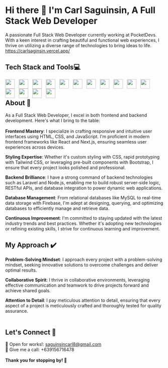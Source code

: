 # Hi there 👋 I'm Carl Saguinsin, A Full Stack Web Developer
A passionate Full Stack Web Developer currently working at PocketDevs. With a keen interest in crafting beautiful and functional web experiences, I thrive on utilizing a diverse range of technologies to bring ideas to life.
<br />
https://carlsaginsin.vercel.app/
<br />
## Tech Stack and Tools💻
<img align="left" width="30px" style="padding-right:10px;" src="https://cdn.jsdelivr.net/gh/devicons/devicon/icons/html5/html5-original.svg" />
<img align="left" width="30px" style="padding-right:10px;" src="https://cdn.jsdelivr.net/gh/devicons/devicon/icons/css3/css3-original.svg" />
<img align="left" width="30px" style="padding-right:10px;" src="https://cdn.jsdelivr.net/gh/devicons/devicon/icons/javascript/javascript-original.svg" />
<img align="left" width="30px" style="padding-right:10px;" src="https://cdn.jsdelivr.net/gh/devicons/devicon/icons/bootstrap/bootstrap-original.svg" />
<img align="left" width="30px" style="padding-right:10px;" src="https://cdn.jsdelivr.net/gh/devicons/devicon@latest/icons/tailwindcss/tailwindcss-original.svg" />
<img align="left" width="30px" style="padding-right:10px;" src="https://cdn.jsdelivr.net/gh/devicons/devicon/icons/jquery/jquery-original.svg" />
<img align="left" width="30px" style="padding-right:10px;" src="https://cdn.jsdelivr.net/gh/devicons/devicon/icons/react/react-original.svg" />
<img align="left" width="30px" style="padding-right:10px;" src="https://cdn.jsdelivr.net/gh/devicons/devicon@latest/icons/nextjs/nextjs-original.svg" />
<img align="left" width="30px" style="padding-right:10px;"  src="https://cdn.jsdelivr.net/gh/devicons/devicon/icons/nodejs/nodejs-original.svg" />
<img align="left" width="30px" style="padding-right:10px;"  src="https://cdn.jsdelivr.net/gh/devicons/devicon/icons/firebase/firebase-plain.svg" />
<img align="left" width="30px" style="padding-right:10px;"  src="https://cdn.jsdelivr.net/gh/devicons/devicon@latest/icons/laravel/laravel-original.svg" />
<img align="left" width="30px" style="padding-right:10px;"  src="https://cdn.jsdelivr.net/gh/devicons/devicon@latest/icons/livewire/livewire-original.svg" />
<img align="left" width="30px" style="padding-right:10px;"  src="https://cdn.jsdelivr.net/gh/devicons/devicon/icons/mysql/mysql-plain-wordmark.svg" />
<img align="left" width="30px" style="padding-right:10px;"  src="https://cdn.jsdelivr.net/gh/devicons/devicon/icons/git/git-original.svg" />
<img align="left" width="30px" style="padding-right:10px;"  src="https://cdn.jsdelivr.net/gh/devicons/devicon/icons/github/github-original.svg" />
<br/>
<br/>

## About 📑
As a Full Stack Web Developer, I excel in both frontend and backend development. Here's what I bring to the table:
<br />
<br />
**Frontend Mastery**: I specialize in crafting responsive and intuitive user interfaces using HTML, CSS, and JavaScript. I'm proficient in modern frontend frameworks like React and Next.js, ensuring seamless user experiences across devices.

**Styling Expertise**: Whether it's custom styling with CSS, rapid prototyping with Tailwind CSS, or leveraging pre-built components with Bootstrap, I ensure that every project looks polished and professional.

**Backend Brilliance**: I have a strong command of backend technologies such as Laravel and Node.js, enabling me to build robust server-side logic, RESTful APIs, and database integration to power dynamic web applications.

**Database Management**: From relational databases like MySQL to real-time data storage with Firebase, I'm adept at designing, querying, and optimizing databases to efficiently manage and retrieve data.

**Continuous Improvement**: I'm committed to staying updated with the latest industry trends and best practices. Whether it's adopting new technologies or refining existing skills, I strive for continuous learning and improvement.

## My Approach ✔️
**Problem-Solving Mindset**: I approach every project with a problem-solving mindset, seeking innovative solutions to overcome challenges and deliver optimal results.

**Collaborative Spirit**: I thrive in collaborative environments, leveraging effective communication and teamwork to drive projects forward and achieve shared goals.

**Attention to Detail**: I pay meticulous attention to detail, ensuring that every aspect of a project is meticulously crafted and thoroughly tested for quality assurance.
<br/>
<br/>
## Let's Connect 🤟

📧 Open for works!: saguinsincarl8@gmail.com
<br />
📱 Give me a call: +639156716478
<br/>
<br/>
 **Thank you for stopping by! 🚀**

<!--
**CSaguinsin/CSaguinsin** is a ✨ _special_ ✨ repository because its `README.md` (this file) appears on your GitHub profile.

Here are some ideas to get you started:

- 🔭 I’m currently working on ...
- 🌱 I’m currently learning ...
- 👯 I’m looking to collaborate on ...
- 🤔 I’m looking for help with ...
- 💬 Ask me about ...
- 📫 How to reach me: ...
- 😄 Pronouns: ...
- ⚡ Fun fact: ...
-->
